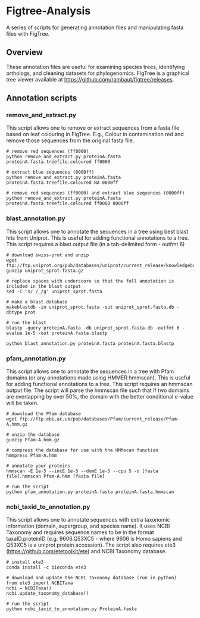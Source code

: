 # Figtree-Analysis

A series of scripts for generating annotation files and manipulating fasta files with FigTree.

## Overview

These annotation files are useful for examining species trees, identifying orthologs, and cleaning datasets for phylogenomics. FigTree is a graphical tree viewer available at https://github.com/rambaut/figtree/releases.

## Annotation scripts

### remove_and_extract.py

This script allows one to remove or extract sequences from a fasta file based on leaf colouring in FigTree. E.g., Colour in contamination red and remove those sequences from the original fasta file.

```
# remove red sequences (ff0000)
python remove_and_extract.py proteinA.fasta proteinA.fasta.treefile.coloured ff0000

# extract blue sequences (0000ff)
python remove_and_extract.py proteinA.fasta proteinA.fasta.treefile.coloured NA 0000ff

# remove red sequences (ff0000) and extract blue sequences (0000ff)
python remove_and_extract.py proteinA.fasta proteinA.fasta.treefile.coloured ff0000 0000ff
```

### blast_annotation.py

This script allows one to annotate the sequences in a tree using best blast hits from Uniprot. This is useful for adding functional annotations to a tree. This script requires a blast output file (in a tab-delimited form - outfmt 6) 

```
# download swiss-prot and unzip
wget ftp://ftp.uniprot.org/pub/databases/uniprot/current_release/knowledgebase/complete/uniprot_sprot.fasta.gz
gunzip uniprot_sprot.fasta.gz

# replace spaces with underscore so that the full annotation is included in the blast output
sed -i 's/ /_/g' uniprot_sprot.fasta

# make a blast database
makeblastdb -in uniprot_sprot.fasta -out uniprot_sprot.fasta.db -dbtype prot

# run the blast
blastp -query proteinA.fasta -db uniprot_sprot.fasta.db -outfmt 6 -evalue 1e-5 -out proteinA.fasta.blastp

python blast_annotation.py proteinA.fasta proteinA.fasta.blastp
```
### pfam_annotation.py

This script allows one to annotate the sequences in a tree with Pfam domains (or any annotations made using HMMER hmmscan). This is useful for adding functional annotations to a tree. This script requires an hmmscan output file. The script will parse the hmmscan file such that if two domains are overlapping by over 50%, the domain with the better conditional e-value will be taken.

```
# download the Pfam database
wget ftp://ftp.ebi.ac.uk/pub/databases/Pfam/current_release/Pfam-A.hmm.gz

# unzip the database
gunzip Pfam-A.hmm.gz

# compress the database for use with the HMMscan function
hmmpress Pfam-A.hmm

# annotate your proteins
hmmscan -E 1e-5 --incE 1e-5 --domE 1e-5 --cpu 5 -o [fasta file].hmmscan Pfam-A.hmm [fasta file]

# run the script
python pfam_annotation.py proteinA.fasta proteinA.fasta.hmmscan
```
### ncbi_taxid_to_annotation.py

This script allows one to annotate sequences with extra taxonomic information (domain, supergroup, and species name). It uses NCBI Taxonomy and requires sequence names to be in the format taxaID.proteinID (e.g. 9606.Q53XC5 - where 9606 is Homo sapiens and Q53XC5 is a uniprot protein accession). The script also requires ete3 (https://github.com/etetoolkit/ete) and NCBI Taxonomy database.

```
# install ete3
conda install -c bioconda ete3

# download and update the NCBI Taxonomy database (run in python)
from ete3 import NCBITaxa
ncbi = NCBITaxa()
ncbi.update_taxonomy_database()

# run the script
python ncbi_taxid_to_annotation.py ProteinA.fasta
```


